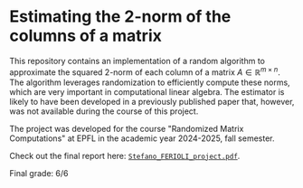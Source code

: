 # Estimating the 2-norm of the columns of a matrix

This repository contains an implementation of a random algorithm to approximate the squared 2-norm of each column of a matrix $A \in \mathbb{R}^{m \times n}$. The algorithm leverages randomization to efficiently compute these norms, which are very important in computational linear algebra. The estimator is likely to have been developed in a previously published paper that, however, was not available during the course of this project.

The project was developed for the course "Randomized Matrix Computations" at EPFL in the academic year 2024-2025, fall semester.

Check out the final report here: [`Stefano_FERIOLI_project.pdf`](./Stefano_FERIOLI_project.pdf).

Final grade: 6/6
